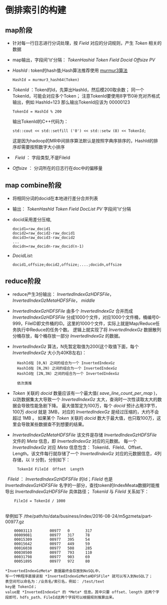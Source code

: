 # 倒排索引的构建


## map阶段
*   针对每一行日志进行分词处理，按 *Field* 对应的分词规则，产生 *Token* 相关的数据
    
*   map输出，字段间'\t'分隔：
        *TokenHashid* *Token* *Field* *Docid* *Offsize* *PV*  
        
*   *HashId* : token的hash值;Hash算法推荐使用 [murmur3算法](https://en.wikipedia.org/wiki/MurmurHash)  
        
        HashId = murmur3_hash64(Token)
        
*   *TokenId* ：Token的Id，先算出HashId，然后模200取余数；  同一个TokenId，可能会对应多个Token；
    注意TokenId要使用8字节0补充对齐格式输出，例如 HashId=123 那么输出TokenId应该为 00000123  
        
        TokenId = HashId % 200
        
    输出TokenId的C++代码为： 
        
        std::cout << std::setfill ('0') << std::setw (8) << TokenId; 
        
    这是因为hadoop的MR中间排序算法默认是按照字典序排序的，HashId的排序却需要按照数字大小排序
    
*   *Field*  ： 字段类型,不是FileId
    
*   *Offsize* ： 分词所在的日志行在doc中的偏移量
    

## map combine阶段
*   将相同分词的docid在本地进行差分合并列表
*   输出：
        *TokenHashId* *Token* *Field*  *DocList* *PV*
字段间'\t'分隔
*   docid采用差分压缩,  
        
        docid1=raw_docid1  
        docid2=raw_docid2-raw_docid1  
        docid3=raw_docid3-raw_docid2  
        ...  
        docidn=raw_docidn-raw_docid(n-1)  

*   *DocidList*:  
        
        docid1,offsize;docid2,offsize;....;docidn,offsize


## reduce阶段
* reduce产生3份输出：
    *InvertedIndexGzHDFSFile*， 
    *InvertedIndexGzMetaHDFSFile*，
    *middle*
    
* *InvertedIndexGzHDFSFile* 由多个 *InvertedIndexGz* 合并而成
    *InvertedIndexGzHDFSFile* 分成1000个文件，对应1000个文件桶，桶编号0-999，FileID即文件桶的ID。这里的1000个文件，实际上就是Map/Reduce任务执行中Reduce的任务个数。
    逻辑上就实现了将 *InvertedIndexGz* 数据散列分桶存放，每个桶存放一部分 *InvertedIndexGz* 的数据。
    
* *InvertedIndexGz* 算法，N先暂定取值为200(这个取值下面，每个 *InvertedIndexGz* 大小为40KB左右)：
    
        HashId在 [0,N) 之间的组合为一个 InvertedIndexGz
        HashId在 [N,2N) 之间的组合为一个 InvertedIndexGz
        HashId在 [2N,3N) 之间的组合为一个 InvertedIndexGz
        
        依次类推
        
* *Token* 关联的 *docid* 数量应该有一个最大值( *save_line_count_per_map* )，以防数据集太大导致一个 *InvertedIndexGz* 太大，查询时一次性读取太大的数据会导致性能急剧下降。
    最大值暂定为100万，每个 *docid* 预计占用3字节，100万 *docid* 就是 3MB，对应的 *InvertedIndexGz* 是经过压缩的，大约不会超过 1MB 。 
    如果某个 *Token* 关联的 *docid* 数大于最大值，也只取100万，这里会导致某些数据查不到想要的结果。
    

* *InvertedIndexGzMetaHDFSFile*
    该文件是存储 *InvertedIndexGzHDFSFile* 文件的 *Meta* 信息，即 *InvertedIndexGz* 对应的元数据。
    每一个 *InvertedIndexGz* 对应 *Meta* 信息包含： TokenId、FileId、Offset、Length。该文件每行就存储了一个 *InvertedIndexGz* 对应的元数据信息，4列存储，以 *\t* 分割，分别如下：
        
        TokenId FileId  Offset  Length
       
   *FileId*  ： *InvertedIndexGzHDFSFile* 的Id；*FileId* 也是 *InvertedIndexGzHDFSFile* 名字的一部分，查找token的IndexMeata数据时能推导出 *InvertedIndexGzHDFSFile* 具体路径； 
   *TokenId* 与 *FileId* 关系如下：
        
        FileId = TokenId / 1000
       
    举例如下
    /the/path/to/data/business/index/2016-08-24/m5gzmeta/part-00977.gz   
        
        00003113       	00977  	0      	317
        00009081       	00977  	317    	78
        00015309       	00977  	395    	54
        00015642       	00977  	449    	59
        00016038       	00977  	508    	285
        00030500       	00977  	793    	110
        00031798       	00977  	903    	69
        00051895       	00977  	972    	80
  
    *InvertedIndexGzMeta* 数据最终会存放到NoSQL中，
    写一个MR程序直接读取 *InvertedIndexGzMetaHDFSFile* 就可以写入到NoSQL了；  
    表空间可以命名为：/业务名/索引名，例如： /test/text  
    key是 TokenId；  
    value是 *InvertedIndexGz* 的 *Meta* 信息。其中只要 offset、length 这两个字段即可，hdfs_path、FileId这两个字段可以根据规则推算出来。
